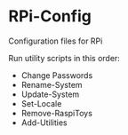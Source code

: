 # RPi-Config
Configuration files for RPi

Run utility scripts in this order:
  - Change Passwords
  - Rename-System
  - Update-System
  - Set-Locale
  - Remove-RaspiToys
  - Add-Utilities 
  
